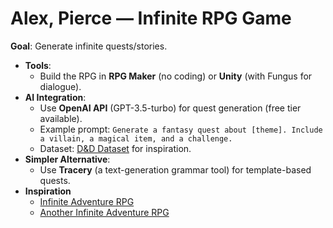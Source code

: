 # **Alex, Pierce — Infinite RPG Game**

**Goal**: Generate infinite quests/stories.

- **Tools**:
    - Build the RPG in **RPG Maker** (no coding) or **Unity** (with Fungus for dialogue).
- **AI Integration**:
    - Use **OpenAI API** (GPT-3.5-turbo) for quest generation (free tier available).
    - Example prompt: `Generate a fantasy quest about [theme]. Include a villain, a magical item, and a challenge.`
    - Dataset: [D&D Dataset](https://www.kaggle.com/datasets/shadowtime2000/dungeons-dragons/data) for inspiration.
- **Simpler Alternative**:
    - Use **Tracery** (a text-generation grammar tool) for template-based quests.
- **Inspiration**
    - [Infinite Adventure RPG](https://adventure.streamlit.app/?ref=streamlit-io-gallery-sports-fun)
    - [Another Infinite Adventure RPG](https://dungeon.streamlit.app/?ref=streamlit-io-gallery-sports-fun)
